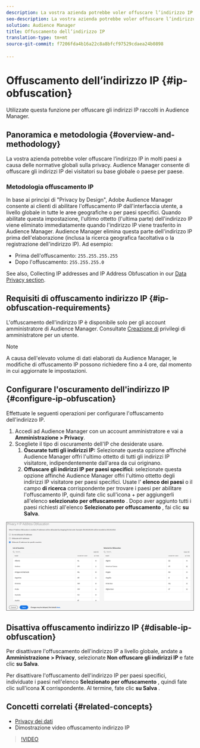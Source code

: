 ```yaml
---
description: La vostra azienda potrebbe voler offuscare l’indirizzo IP in molti paesi a causa delle normative globali sulla privacy. Audience Manager consente di offuscare gli indirizzi IP dei visitatori su base globale o paese per paese.
seo-description: La vostra azienda potrebbe voler offuscare l’indirizzo IP in molti paesi a causa delle normative globali sulla privacy. Audience Manager consente di offuscare gli indirizzi IP dei visitatori su base globale o paese per paese.
solution: Audience Manager
title: Offuscamento dell’indirizzo IP
translation-type: tm+mt
source-git-commit: f7206fda4b16a22c8a8bfcf97529cdaea24b0898

---
```



# Offuscamento dell’indirizzo IP {#ip-obfuscation}

Utilizzate questa funzione per offuscare gli indirizzi IP raccolti in Audience Manager.

## Panoramica e metodologia {#overview-and-methodology}

La vostra azienda potrebbe voler offuscare l’indirizzo IP in molti paesi a causa delle normative globali sulla privacy. Audience Manager consente di offuscare gli indirizzi IP dei visitatori su base globale o paese per paese.

### Metodologia offuscamento IP

In base ai principi di &quot;Privacy by Design&quot;, Adobe Audience Manager consente ai clienti di abilitare l&#39;offuscamento IP dall&#39;interfaccia utente, a livello globale in tutte le aree geografiche o per paesi specifici. Quando abilitate questa impostazione, l&#39;ultimo ottetto (l&#39;ultima parte) dell&#39;indirizzo IP viene eliminato immediatamente quando l&#39;indirizzo IP viene trasferito in Audience Manager. Audience Manager elimina questa parte dell&#39;indirizzo IP prima dell&#39;elaborazione (inclusa la ricerca geografica facoltativa o la registrazione dell&#39;indirizzo IP). Ad esempio:

* Prima dell&#39;offuscamento: `255.255.255.255`
* Dopo l&#39;offuscamento: `255.255.255.0`

See also, Collecting IP addresses and IP Address Obfuscation in our [Data Privacy section](/help/using/overview/data-security-and-privacy/data-privacy.md).

## Requisiti di offuscamento indirizzo IP {#ip-obfuscation-requirements}

L&#39;offuscamento dell&#39;indirizzo IP è disponibile solo per gli account amministratore di Audience Manager. Consultate [Creazione di](/help/using/features/administration/administration-overview.md#create-users) privilegi di amministratore per un utente.

>[!NOTE]
>
> A causa dell&#39;elevato volume di dati elaborati da Audience Manager, le modifiche di offuscamento IP possono richiedere fino a 4 ore, dal momento in cui aggiornate le impostazioni.

## Configurare l&#39;oscuramento dell&#39;indirizzo IP {#configure-ip-obfuscation}

Effettuate le seguenti operazioni per configurare l&#39;offuscamento dell&#39;indirizzo IP.

1. Accedi ad Audience Manager con un account amministratore e vai a **Amministrazione &gt; Privacy**.
2. Scegliete il tipo di oscuramento dell&#39;IP che desiderate usare.
   1. **Oscurate tutti gli indirizzi IP:** Selezionate questa opzione affinché Audience Manager offri l&#39;ultimo ottetto di tutti gli indirizzi IP visitatore, indipendentemente dall&#39;area da cui originano.
   2. **Offuscare gli indirizzi IP per paesi specifici:** selezionate questa opzione affinché Audience Manager offri l&#39;ultimo ottetto degli indirizzi IP visitatore per paesi specifici. Usate l&#39; **elenco dei paesi** o il campo **di ricerca** corrispondente per trovare i paesi per abilitare l&#39;offuscamento IP, quindi fate clic sull&#39;icona + per aggiungerli all&#39;elenco **selezionato per offuscamento** . Dopo aver aggiunto tutti i paesi richiesti all&#39;elenco **Selezionato per offuscamento** , fai clic **su Salva**.

![](assets/ip-obfuscation.png)

## Disattiva offuscamento indirizzo IP {#disable-ip-obfuscation}

Per disattivare l&#39;offuscamento dell&#39;indirizzo IP a livello globale, andate a **Amministrazione &gt; Privacy**, selezionate **Non offuscare gli indirizzi IP** e fate clic **su Salva**.

Per disattivare l&#39;offuscamento dell&#39;indirizzo IP per paesi specifici, individuate i paesi nell&#39;elenco **Selezionato per offuscamento** , quindi fate clic sull&#39;icona **X** corrispondente. Al termine, fate clic **su Salva** .

## Concetti correlati {#related-concepts}

* [Privacy dei dati](/help/using/overview/data-security-and-privacy/data-privacy.md)
* Dimostrazione video offuscamento indirizzo IP
>[!VIDEO](https://video.tv.adobe.com/v/27218/?captions=ita)

